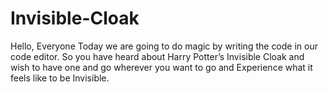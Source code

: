 # Invisible-Cloak
Hello, Everyone Today we are going to do magic by writing the code in our code editor. So you have heard about Harry Potter’s Invisible Cloak and wish to have one and go wherever you want to go and Experience what it feels like to be Invisible.
